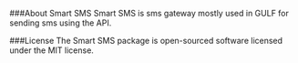 ###About Smart SMS
Smart SMS is sms gateway mostly used in GULF for sending sms using the API.

###License
The Smart SMS package is open-sourced software licensed under the MIT license.